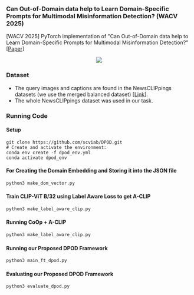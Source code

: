 ### Can Out-of-Domain data help to Learn Domain-Specific Prompts for Multimodal Misinformation Detection? (WACV 2025)
[WACV 2025] PyTorch implementation of "Can Out-of-Domain data help to Learn Domain-Specific Prompts for
Multimodal Misinformation Detection?"
[[Paper](https://arxiv.org/abs/2311.16496)]
<div style="text-align:center"><img src="https://github.com/user-attachments/assets/e67bec56-5480-4622-b519-e71e479b58ee"></div>


### Dataset
- The query images and captions are found in the NewsCLIPpings datasets (we use the merged balanced dataset) [[Link](https://github.com/g-luo/news_clippings)].
- The whole NewsCLIPpings dataset was used in our task.
### Running Code
#### Setup
```
git clone https://github.com/scviab/DPOD.git
# Create and activate the environment:
conda env create -f dpod_env.yml
conda activate dpod_env
```


#### For Creating the Domain Embedding and Storing it into the JSON file
```python
python3 make_dom_vector.py
```
#### Train CLIP-ViT B/32 using Label Aware Loss to get A-CLIP
```python
python3 make_label_aware_clip.py
```
#### Running CoOp + A-CLIP
```python
python3 make_label_aware_clip.py
```
#### Running our Proposed DPOD Framework
```python
python3 main_ft_dpod.py
```
#### Evaluating our Proposed DPOD Framework
```python
python3 evaluate_dpod.py
```





